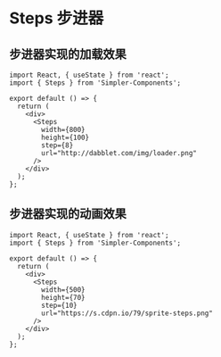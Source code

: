 <!--
 * @Author: 邱彦兮
 * @Date: 2021-12-20 21:54:16
 * @LastEditors: 邱彦兮
 * @LastEditTime: 2021-12-20 23:33:57
 * @FilePath: /Simpler-Components/docs/Steps.md
-->

# Steps 步进器

## 步进器实现的加载效果

```tsx
import React, { useState } from 'react';
import { Steps } from 'Simpler-Components';

export default () => {
  return (
    <div>
      <Steps
        width={800}
        height={100}
        step={8}
        url="http://dabblet.com/img/loader.png"
      />
    </div>
  );
};
```

## 步进器实现的动画效果

```tsx
import React, { useState } from 'react';
import { Steps } from 'Simpler-Components';

export default () => {
  return (
    <div>
      <Steps
        width={500}
        height={70}
        step={10}
        url="https://s.cdpn.io/79/sprite-steps.png"
      />
    </div>
  );
};
```

<API src='src/Steps'>
